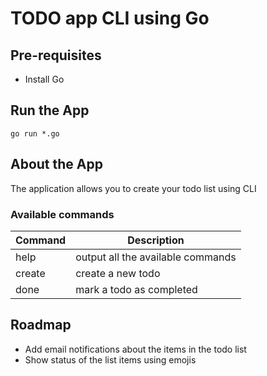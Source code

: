 # TODO app CLI using Go

## Pre-requisites
- Install Go

## Run the App
`go run *.go`

## About the App
The application allows you to create your todo list using CLI

### Available commands
| Command    | Description                         |
| ---------- | ----------------------------------- |
| help       | output all the available commands   |
| create     | create a new todo                   |
| done       | mark a todo as completed            |

## Roadmap

- Add email notifications about the items in the todo list
- Show status of the list items using emojis
